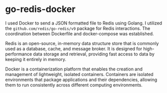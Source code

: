 # go-redis-docker
I used Docker to send a JSON formatted file to Redis using Golang. I utilized the `github.com/redis/go-redis/v9` package for Redis interactions. The coordination between Dockerfile and docker-compose was established.

Redis is an open-source, in-memory data structure store that is commonly used as a database, cache, and message broker. It is designed for high-performance data storage and retrieval, providing fast access to data by keeping it entirely in memory.

Docker is a containerization platform that enables the creation and management of lightweight, isolated containers. Containers are isolated environments that package applications and their dependencies, allowing them to run consistently across different computing environments.
